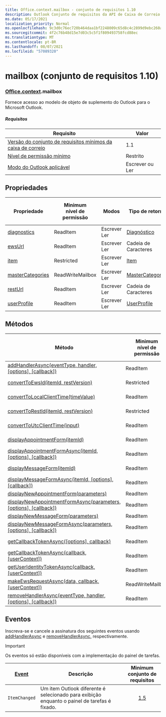 ```yaml
---
title: Office.context.mailbox - conjunto de requisitos 1.10
description: Outlook Conjunto de requisitos da API de Caixa de Correio versão 1.10 do modelo de objeto Mailbox.
ms.date: 05/17/2021
localization_priority: Normal
ms.openlocfilehash: 9c3d0c76ec720b464daa1bf2248009c65d8c4c2899d9ebc260a7ab7ddaabda71
ms.sourcegitcommit: 4f2c76b48d15e7d03c5c5f1f809493758fcd88ec
ms.translationtype: MT
ms.contentlocale: pt-BR
ms.lasthandoff: 08/07/2021
ms.locfileid: "57089320"
---
```

# <a name="mailbox-requirement-set-110"></a>mailbox (conjunto de requisitos 1.10)

### <a name="officecontextmailbox"></a>[Office](office.md)[.context](office.context.md).mailbox

Fornece acesso ao modelo de objeto de suplemento do Outlook para o Microsoft Outlook.

##### <a name="requirements"></a>Requisitos

|Requisito| Valor|
|---|---|
|[Versão do conjunto de requisitos mínimos da caixa de correio](../../requirement-sets/outlook-api-requirement-sets.md)| 1.1|
|[Nível de permissão mínimo](../../../outlook/understanding-outlook-add-in-permissions.md)| Restrito|
|[Modo do Outlook aplicável](../../../outlook/outlook-add-ins-overview.md#extension-points)| Escrever ou Ler|

## <a name="properties"></a>Propriedades

| Propriedade | Minimum<br>nível de permissão | Modos | Tipo de retorno | Minimum<br>conjunto de requisitos |
|---|---|---|---|:---:|
| [diagnostics](/javascript/api/outlook/office.mailbox?view=outlook-js-1.10&preserve-view=true#diagnostics) | ReadItem | Escrever<br>Ler | [Diagnóstico](/javascript/api/outlook/office.diagnostics?view=outlook-js-1.10&preserve-view=true) | [1.1](../requirement-set-1.1/outlook-requirement-set-1.1.md) |
| [ewsUrl](/javascript/api/outlook/office.mailbox?view=outlook-js-1.10&preserve-view=true#ewsUrl) | ReadItem | Escrever<br>Ler | Cadeia de Caracteres | [1.1](../requirement-set-1.1/outlook-requirement-set-1.1.md) |
| [item](office.context.mailbox.item.md) | Restricted | Escrever<br>Ler | [Item](/javascript/api/outlook/office.item?view=outlook-js-1.10&preserve-view=true) | [1.1](../requirement-set-1.1/outlook-requirement-set-1.1.md) |
| [masterCategories](/javascript/api/outlook/office.mailbox?view=outlook-js-1.10&preserve-view=true#masterCategories) | ReadWriteMailbox | Escrever<br>Ler | [MasterCategories](/javascript/api/outlook/office.mastercategories?view=outlook-js-1.10&preserve-view=true) | [1.8](../requirement-set-1.8/outlook-requirement-set-1.8.md) |
| [restUrl](/javascript/api/outlook/office.mailbox?view=outlook-js-1.10&preserve-view=true#restUrl) | ReadItem | Escrever<br>Ler | Cadeia de Caracteres | [1.5](../requirement-set-1.5/outlook-requirement-set-1.5.md) |
| [userProfile](/javascript/api/outlook/office.mailbox?view=outlook-js-1.10&preserve-view=true#userProfile) | ReadItem | Escrever<br>Ler | [UserProfile](/javascript/api/outlook/office.userprofile?view=outlook-js-1.10&preserve-view=true) | [1.1](../requirement-set-1.1/outlook-requirement-set-1.1.md) |

## <a name="methods"></a>Métodos

| Método | Minimum<br>nível de permissão | Modos | Minimum<br>conjunto de requisitos |
|---|---|---|:---:|
| [addHandlerAsync(eventType, handler, [options], [callback])](/javascript/api/outlook/office.mailbox?view=outlook-js-1.10&preserve-view=true#addHandlerAsync_eventType__handler__options__callback_) | ReadItem | Escrever<br>Ler | [1.5](../requirement-set-1.5/outlook-requirement-set-1.5.md) |
| [convertToEwsId(itemId, restVersion)](/javascript/api/outlook/office.mailbox?view=outlook-js-1.10&preserve-view=true#convertToEwsId_itemId__restVersion_) | Restricted | Escrever<br>Ler | [1.3](../requirement-set-1.3/outlook-requirement-set-1.3.md) |
| [convertToLocalClientTime(timeValue)](/javascript/api/outlook/office.mailbox?view=outlook-js-1.10&preserve-view=true#convertToLocalClientTime_timeValue_) | ReadItem | Escrever<br>Ler | [1.1](../requirement-set-1.1/outlook-requirement-set-1.1.md) |
| [convertToRestId(itemId, restVersion)](/javascript/api/outlook/office.mailbox?view=outlook-js-1.10&preserve-view=true#convertToRestId_itemId__restVersion_) | Restricted | Escrever<br>Ler | [1.3](../requirement-set-1.3/outlook-requirement-set-1.3.md) |
| [convertToUtcClientTime(input)](/javascript/api/outlook/office.mailbox?view=outlook-js-1.10&preserve-view=true#convertToUtcClientTime_input_) | ReadItem | Escrever<br>Ler | [1.1](../requirement-set-1.1/outlook-requirement-set-1.1.md) |
| [displayAppointmentForm(itemId)](/javascript/api/outlook/office.mailbox?view=outlook-js-1.10&preserve-view=true#displayAppointmentForm_itemId_) | ReadItem | Escrever<br>Ler | [1.1](../requirement-set-1.1/outlook-requirement-set-1.1.md) |
| [displayAppointmentFormAsync(itemId, [options], [callback])](/javascript/api/outlook/office.mailbox?view=outlook-js-1.10&preserve-view=true#displayAppointmentFormAsync_itemId__options__callback_) | ReadItem | Escrever<br>Ler | [1.9](../requirement-set-1.9/outlook-requirement-set-1.9.md) |
| [displayMessageForm(itemId)](/javascript/api/outlook/office.mailbox?view=outlook-js-1.10&preserve-view=true#displayMessageForm_itemId_) | ReadItem | Escrever<br>Ler | [1.1](../requirement-set-1.1/outlook-requirement-set-1.1.md) |
| [displayMessageFormAsync(itemId, [options], [callback])](/javascript/api/outlook/office.mailbox?view=outlook-js-1.10&preserve-view=true#displayMessageFormAsync_itemId__options__callback_) | ReadItem | Escrever<br>Ler | [1.9](../requirement-set-1.9/outlook-requirement-set-1.9.md) |
| [displayNewAppointmentForm(parameters)](/javascript/api/outlook/office.mailbox?view=outlook-js-1.10&preserve-view=true#displayNewAppointmentForm_parameters_) | ReadItem | Ler | [1.1](../requirement-set-1.1/outlook-requirement-set-1.1.md) |
| [displayNewAppointmentFormAsync(parameters, [options], [callback])](/javascript/api/outlook/office.mailbox?view=outlook-js-1.10&preserve-view=true#displayNewAppointmentFormAsync_parameters__options__callback_) | ReadItem | Ler | [1.9](../requirement-set-1.9/outlook-requirement-set-1.9.md) |
| [displayNewMessageForm(parameters)](/javascript/api/outlook/office.mailbox?view=outlook-js-1.10&preserve-view=true#displayNewMessageForm_parameters_) | ReadItem | Ler | [1.6](../requirement-set-1.6/outlook-requirement-set-1.6.md) |
| [displayNewMessageFormAsync(parameters, [options], [callback])](/javascript/api/outlook/office.mailbox?view=outlook-js-1.10&preserve-view=true#displayNewMessageFormAsync_parameters__options__callback_) | ReadItem | Ler | [1.9](../requirement-set-1.9/outlook-requirement-set-1.9.md) |
| [getCallbackTokenAsync([options], callback)](/javascript/api/outlook/office.mailbox?view=outlook-js-1.10&preserve-view=true#getCallbackTokenAsync_options__callback_) | ReadItem | Escrever<br>Ler | [1.5](../requirement-set-1.5/outlook-requirement-set-1.5.md) |
| [getCallbackTokenAsync(callback, [userContext])](/javascript/api/outlook/office.mailbox?view=outlook-js-1.10&preserve-view=true#getCallbackTokenAsync_callback__userContext_) | ReadItem | Escrever<br>Ler | [1.3](../requirement-set-1.3/outlook-requirement-set-1.3.md)<br>[1.1](../requirement-set-1.1/outlook-requirement-set-1.1.md) |
| [getUserIdentityTokenAsync(callback, [userContext])](/javascript/api/outlook/office.mailbox?view=outlook-js-1.10&preserve-view=true#getUserIdentityTokenAsync_callback__userContext_) | ReadItem | Escrever<br>Ler | [1.1](../requirement-set-1.1/outlook-requirement-set-1.1.md) |
| [makeEwsRequestAsync(data, callback, [userContext])](/javascript/api/outlook/office.mailbox?view=outlook-js-1.10&preserve-view=true#makeEwsRequestAsync_data__callback__userContext_) | ReadWriteMailbox | Escrever<br>Ler | [1.1](../requirement-set-1.1/outlook-requirement-set-1.1.md) |
| [removeHandlerAsync(eventType, handler, [options], [callback])](/javascript/api/outlook/office.mailbox?view=outlook-js-1.10&preserve-view=true#removeHandlerAsync_eventType__options__callback_) | ReadItem | Escrever<br>Ler | [1.5](../requirement-set-1.5/outlook-requirement-set-1.5.md) |

## <a name="events"></a>Eventos

Inscreva-se e cancele a assinatura dos seguintes eventos usando [addHandlerAsync](/javascript/api/outlook/office.mailbox?view=outlook-js-1.10&preserve-view=true#addHandlerAsync_eventType__handler__options__callback_) e [removeHandlerAsync,](/javascript/api/outlook/office.mailbox?view=outlook-js-1.10&preserve-view=true#removeHandlerAsync_eventType__options__callback_) respectivamente.

> [!IMPORTANT]
> Os eventos só estão disponíveis com a implementação do painel de tarefas.

| [Event](/javascript/api/office/office.eventtype) | Descrição | Minimum<br>conjunto de requisitos |
|---|---|:---:|
|`ItemChanged`| Um item Outlook diferente é selecionado para exibição enquanto o painel de tarefas é fixado. | [1.5](../requirement-set-1.5/outlook-requirement-set-1.5.md) |
